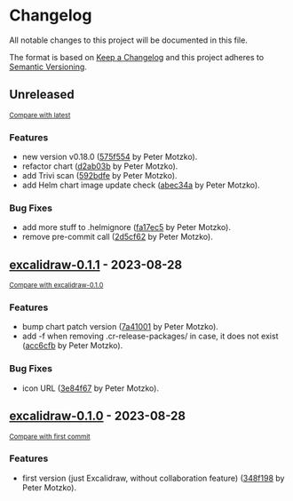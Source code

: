 # Changelog

All notable changes to this project will be documented in this file.

The format is based on [Keep a Changelog](http://keepachangelog.com/en/1.0.0/)
and this project adheres to [Semantic Versioning](http://semver.org/spec/v2.0.0.html).

<!-- insertion marker -->
## Unreleased

<small>[Compare with latest](https://github.com/pmoscode-helm/excalidraw/compare/excalidraw-0.1.1...HEAD)</small>

### Features

- new version v0.18.0 ([575f554](https://github.com/pmoscode-helm/excalidraw/commit/575f554c3f8a1a8d73eaaa66e255e10c1f6aabc2) by Peter Motzko).
- refactor chart ([d2ab03b](https://github.com/pmoscode-helm/excalidraw/commit/d2ab03b2bdf244b4044a0e5ffac2904ff4bec87e) by Peter Motzko).
- add Trivi scan ([592bdfe](https://github.com/pmoscode-helm/excalidraw/commit/592bdfe2bff92aa7787d555912de4fa304785207) by Peter Motzko).
- add Helm chart image update check ([abec34a](https://github.com/pmoscode-helm/excalidraw/commit/abec34a5a67546cd21847ab5ff57b6748e2a5d4a) by Peter Motzko).

### Bug Fixes

- add more stuff to .helmignore ([fa17ec5](https://github.com/pmoscode-helm/excalidraw/commit/fa17ec5d3e8ef90016c5e400ea139c363d67a22b) by Peter Motzko).
- remove pre-commit call ([2d5cf62](https://github.com/pmoscode-helm/excalidraw/commit/2d5cf622686a0b0ad544c0d2f4e55c21b672690c) by Peter Motzko).

<!-- insertion marker -->
## [excalidraw-0.1.1](https://github.com/pmoscode-helm/excalidraw/releases/tag/excalidraw-0.1.1) - 2023-08-28

<small>[Compare with excalidraw-0.1.0](https://github.com/pmoscode-helm/excalidraw/compare/excalidraw-0.1.0...excalidraw-0.1.1)</small>

### Features

- bump chart patch version ([7a41001](https://github.com/pmoscode-helm/excalidraw/commit/7a41001606b1c0f5a815f1e8f699d4d3df783e42) by Peter Motzko).
- add -f when removing .cr-release-packages/ in case, it does not exist ([acc6cfb](https://github.com/pmoscode-helm/excalidraw/commit/acc6cfbd17c605b060eb59e36c2f035e624d5c58) by Peter Motzko).

### Bug Fixes

- icon URL ([3e84f67](https://github.com/pmoscode-helm/excalidraw/commit/3e84f67f2900ab25f7edbb412a9dbf1feab4948d) by Peter Motzko).

## [excalidraw-0.1.0](https://github.com/pmoscode-helm/excalidraw/releases/tag/excalidraw-0.1.0) - 2023-08-28

<small>[Compare with first commit](https://github.com/pmoscode-helm/excalidraw/compare/c40040dc3ccb3492a3eca20aa2e8c07a63502a97...excalidraw-0.1.0)</small>

### Features

- first version (just Excalidraw, without collaboration feature) ([348f198](https://github.com/pmoscode-helm/excalidraw/commit/348f198a817e798e6b195dd690f5fdd5fa8639fa) by Peter Motzko).

